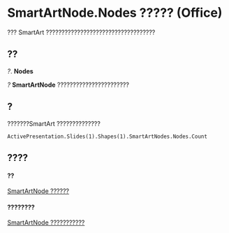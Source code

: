 
# SmartArtNode.Nodes ????? (Office)

??? SmartArt ???????????????????????????????????


## ??

 _?_. **Nodes**

 _?_ **SmartArtNode** ???????????????????????


## ?

???????SmartArt ??????????????


```
ActivePresentation.Slides(1).Shapes(1).SmartArtNodes.Nodes.Count
```


## ????


#### ??


[SmartArtNode ??????](3987d02d-beb1-8ce0-acbb-3fc0a05b2341.md)
#### ????????


[SmartArtNode ???????????](http://msdn.microsoft.com/library/8472d586-87ed-2dd7-054b-e821f1738e3c%28Office.15%29.aspx)